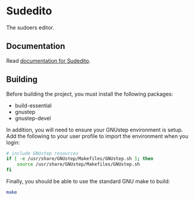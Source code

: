 Sudedito
========
The sudoers editor.

Documentation
-------------
Read [documentation for Sudedito](doc/sudedito.md).

Building
-----------
Before building the project, you must install the following packages:

 * build-essential
 * gnustep
 * gnustep-devel

In addition, you will need to ensure your GNUstep environment is setup.  Add
the following to your user profile to import the environment when you login:

```sh
# include GNUstep resources
if [ -e /usr/share/GNUstep/Makefiles/GNUstep.sh ]; then
    source /usr/share/GNUstep/Makefiles/GNUstep.sh
fi
```

Finally, you should be able to use the standard GNU make to build:

```sh
make
```
